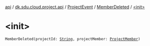 [api](../../../index.md) / [dk.sdu.cloud.project.api](../../index.md) / [ProjectEvent](../index.md) / [MemberDeleted](index.md) / [&lt;init&gt;](./-init-.md)

# &lt;init&gt;

`MemberDeleted(projectId: `[`String`](https://kotlinlang.org/api/latest/jvm/stdlib/kotlin/-string/index.html)`, projectMember: `[`ProjectMember`](../../-project-member/index.md)`)`